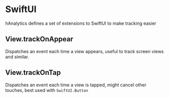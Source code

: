 
# SwiftUI

hAnalytics defines a set of extensions to SwiftUI to make tracking easier

## View.trackOnAppear
Dispatches an event each time a view appears, useful to track screen views and similar.

## View.trackOnTap
Dispatches an event each time a view is tapped, might cancel other touches, best used with `SwiftUI.Button`